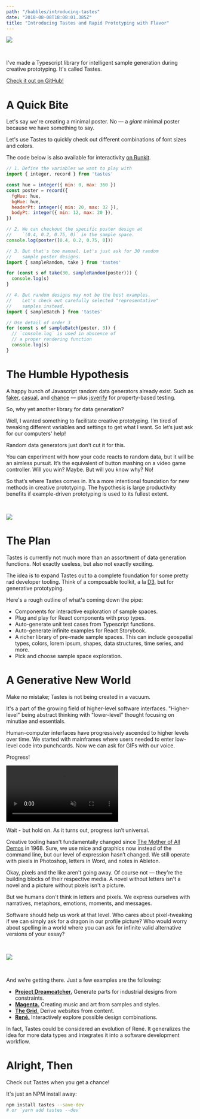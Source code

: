 ```yaml
---
path: "/babbles/introducing-tastes"
date: "2018-08-08T18:08:01.385Z"
title: "Introducing Tastes and Rapid Prototyping with Flavor"
---
```


<img src="face-boxes.png" />

&nbsp;

I've made a Typescript library for intelligent sample generation during creative prototyping. It's called Tastes.

[Check it out on GitHub!](https://github.com/awfulaxolotl/tastes)

# A Quick Bite

Let's say we're creating a minimal poster. No — a _giant_ minimal poster because we have something to say.

Let's use Tastes to quickly check out different combinations of font sizes and colors.

The code below is also available for interactivity [on Runkit](https://runkit.com/awfulaxolotl/a-quick-bite-of-tastes).

```js
// 1. Define the variables we want to play with
import { integer, record } from 'tastes'

const hue = integer({ min: 0, max: 360 })
const poster = record({
  fgHue: hue,
  bgHue: hue,
  headerPt: integer({ min: 20, max: 32 }),
  bodyPt: integer({ min: 12, max: 20 }),
})

// 2. We can checkout the specific poster design at
//    `(0.4, 0.2, 0.75, 0)` in the sample space.
console.log(poster([0.4, 0.2, 0.75, 0]))

// 3. But that's too manual. Let's just ask for 30 random
//    sample poster designs.
import { sampleRandom, take } from 'tastes'

for (const s of take(30, sampleRandom(poster))) {
  console.log(s)
}

// 4. But random designs may not be the best examples.
//    Let's check out carefully selected "representative"
//    samples instead.
import { sampleBatch } from 'tastes'

// Use detail of order 3
for (const s of sampleBatch(poster, 3)) {
  // `console.log` is used in abscence of
  // a proper rendering function
  console.log(s)
}
```

# The Humble Hypothesis

A happy bunch of Javascript random data generators already exist. Such as [faker](https://github.com/marak/Faker.js/), [casual](https://github.com/boo1ean/casual), and [chance](http://chancejs.com/) [](https://github.com/jsverify/jsverify)— plus [jsverify](https://github.com/jsverify/jsverify) for property-based testing.

So, why yet another library for data generation?

Well, I wanted something to facilitate creative prototyping. I’m tired of tweaking different variables and settings to get what I want. So let’s just ask for our computers' help!

Random data generators just don’t cut it for this.

You can experiment with how your code reacts to random data, but it will be an aimless pursuit. It’s the equivalent of button mashing on a video game controller. Will you win? Maybe. But will you know why? No!

So that’s where Tastes comes in. It’s a more intentional foundation for new methods in creative prototyping. The hypothesis is large productivity benefits if example-driven prototyping is used to its fullest extent.

&nbsp;

<img src="faces-conversation.png" />

# The Plan

Tastes is currently not much more than an assortment of data generation functions. Not exactly useless, but also not exactly exciting.

The idea is to expand Tastes out to a complete foundation for some pretty rad developer tooling. Think of a composable toolkit, a la [D3](https://d3js.org), but for generative prototyping.

Here's a rough outline of what's coming down the pipe:

- Components for interactive exploration of sample spaces.
- Plug and play for React components with prop types.
- Auto-generate unit test cases from Typescript functions.
- Auto-generate infinite examples for React Storybook.
- A richer library of pre-made sample spaces. This can include geospatial types, colors, lorem ipsum, shapes, data structures, time series, and more.
- Pick and choose sample space exploration.

# A Generative New World

Make no mistake; Tastes is not being created in a vacuum.

It's a part of the growing field of higher-level software interfaces. "Higher-level" being abstract thinking with "lower-level" thought focusing on minutiae and essentials.

Human-computer interfaces have progressively ascended to higher levels over time. We started with mainframes where users needed to enter low-level code into punchcards. Now we can ask for GIFs with our voice.

Progress!

<div>
  <video src="https://zippy.gfycat.com/ActualBelatedAmbushbug.mp4" autoplay loop muted></video>
</div>

Wait - but hold on. As it turns out, progress isn’t universal.

Creative tooling hasn't fundamentally changed since [The Mother of All Demos](https://www.youtube.com/watch?v=M5PgQS3ZBWA) in 1968. Sure, we use mice and graphics now instead of the command line, but our level of expression hasn’t changed. We still operate with pixels in Photoshop, letters in Word, and notes in Ableton.

Okay, pixels and the like aren't going away. Of course not — they're the building blocks of their respective media. A novel without letters isn't a novel and a picture without pixels isn't a picture.

But we humans don't think in letters and pixels. We express ourselves with narratives, metaphors, emotions, moments, and messages.

Software should help us work at that level. Who cares about pixel-tweaking if we can simply ask for a dragon in our profile picture? Who would worry about spelling in a world where you can ask for infinite valid alternative versions of your essay?

&nbsp;

<img src="dragon-love.jpg" />

&nbsp;

And we’re getting there. Just a few examples are the following:

- [**Project Dreamcatcher.**](https://autodeskresearch.com/projects/dreamcatcher) Generate parts for industrial designs from constraints.
- [**Magenta.**](https://magenta.tensorflow.org/) Creating music and art from samples and styles.
- [**The Grid.**](https://thegrid.io/) Derive websites from content.
- [**René.**](https://jon.gold/2016/06/declarative-design-tools/) Interactively explore possible design combinations.

In fact, Tastes could be considered an evolution of René. It generalizes the idea for more data types and integrates it into a software development workflow.

# Alright, Then

Check out Tastes when you get a chance!

It's just an NPM install away:

```sh
npm install tastes --save-dev
# or `yarn add tastes --dev`
```
